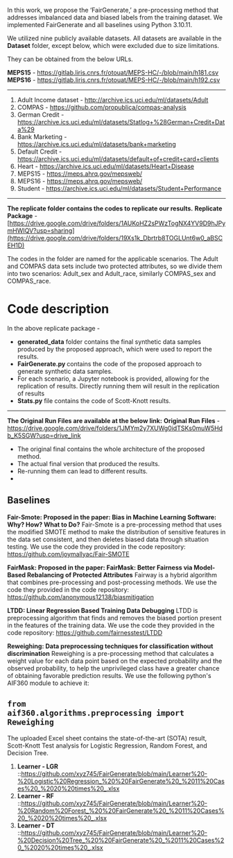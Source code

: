 In this work, we propose the ‘FairGenerate,’ a pre-processing method that addresses imbalanced data and biased labels from the training dataset. 
We implemented FairGenerate and all baselines using Python 3.10.11. 

We utilized nine publicly available datasets. All datasets are available in the **Dataset** folder, except below, which were excluded due to size limitations.

They can be obtained from the below URLs.

**MEPS15** - https://gitlab.liris.cnrs.fr/otouat/MEPS-HC/-/blob/main/h181.csv <br />
**MEPS16** - https://gitlab.liris.cnrs.fr/otouat/MEPS-HC/-/blob/main/h192.csv

********************************************************************************************************

1. Adult Income dataset - http://archive.ics.uci.edu/ml/datasets/Adult
2. COMPAS - https://github.com/propublica/compas-analysis
3. German Credit - https://archive.ics.uci.edu/ml/datasets/Statlog+%28German+Credit+Data%29
4. Bank Marketing - https://archive.ics.uci.edu/ml/datasets/bank+marketing
5. Default Credit - https://archive.ics.uci.edu/ml/datasets/default+of+credit+card+clients
6. Heart - https://archive.ics.uci.edu/ml/datasets/Heart+Disease
7. MEPS15 - https://meps.ahrq.gov/mepsweb/
8. MEPS16 - https://meps.ahrq.gov/mepsweb/
9. Student - https://archive.ics.uci.edu/ml/datasets/Student+Performance

********************************************************************************************************

**The replicate folder contains the codes to replicate our results.**
**Replicate Package** -  [https://drive.google.com/drive/folders/1AUKoHZ2sPWzTogNX4YV9D9hJPymHWIQV?usp=sharing](https://drive.google.com/drive/folders/19Xs1k_Dbrtrb8TOGLUnt6w0_aBSCEH1D)

The codes in the folder are named for the applicable scenarios. The Adult and COMPAS data sets include two protected attributes, so we divide them into two scenarios: Adult_sex and Adult_race, similarly COMPAS_sex and COMPAS_race.

<h1> Code description</h1>

In the above replicate package -
* <b>generated_data</b> folder contains the final synthetic data samples produced by the proposed approach, which were used to report the results.
* <b>FairGenerate.py </b> contains the code of the proposed approach to generate synthetic data samples.
* For each scenario, a Jupyter notebook is provided, allowing for the replication of results. Directly running them will result in the replication of results
* <b>Stats.py</b> file contains the code of Scott-Knott results.

********************************************************************************************************

**The Original Run Files are available at the below link:**
**Original Run Files** - https://drive.google.com/drive/folders/1JMYm2y7XUWg0idTSKs0muW5Hdb_K5SGW?usp=drive_link

* The original final contains the whole architecture of the proposed method. 
* The actual final version that produced the results.
* Re-running them can lead to different results.
* 

Baselines
-----------------------------------------------------
**Fair-Smote: Proposed in the paper: Bias in Machine Learning Software: Why? How? What to Do?**
Fair-Smote is a pre-processing method that uses the modified SMOTE method to make the distribution of sensitive features in the data set consistent, and then deletes biased data through situation testing.
We use the code they provided in the code repository: https://github.com/joymallyac/Fair-SMOTE

**FairMask: Proposed in the paper: FairMask: Better Fairness via Model-Based Rebalancing of Protected Attributes**
Fairway is a hybrid algorithm that combines pre-processing and post-processing methods. 
We use the code they provided in the code repository: https://github.com/anonymous12138/biasmitigation 

**LTDD: Linear Regression Based Training Data Debugging**
LTDD is preprocessing algorithm that finds and removes the biased portion present in the features of the training data.
We use the code they provided in the code repository: https://github.com/fairnesstest/LTDD
 
**Reweighing: Data preprocessing techniques for classification without discrimination**
Reweighing is a pre-processing method that calculates a weight value for each data point based on the expected probability and the observed probability, to help the unprivileged class have a greater chance of obtaining favorable prediction results. 
We use the following python's AIF360 module to achieve it:

<code>from aif360.algorithms.preprocessing import Reweighing</code>
-----------------------------------------------------

The uploaded Excel sheet contains the state-of-the-art (SOTA) result, Scott-Knott Test analysis for Logistic Regression, Random Forest, and Decision Tree. 

1. **Learner - LGR** ::https://github.com/xyz745/FairGenerate/blob/main/Learner%20-%20Logistic%20Regression_%20%20FairGenerate%20_%2011%20Cases%20_%2020%20times%20_.xlsx
2. **Learner - RF** ::https://github.com/xyz745/FairGenerate/blob/main/Learner%20-%20Random%20Forest_%20%20FairGenerate%20_%2011%20Cases%20_%2020%20times%20_.xlsx
3. **Learner - DT** ::https://github.com/xyz745/FairGenerate/blob/main/Learner%20-%20Decision%20Tree_%20%20FairGenerate%20_%2011%20Cases%20_%2020%20times%20_.xlsx

